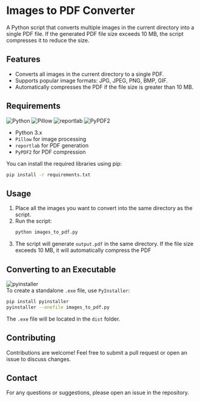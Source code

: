 # Images to PDF Converter

A Python script that converts multiple images in the current directory into a single PDF file. If the generated PDF file size exceeds 10 MB, the script compresses it to reduce the size.

## Features

- Converts all images in the current directory to a single PDF.
- Supports popular image formats: JPG, JPEG, PNG, BMP, GIF.
- Automatically compresses the PDF if the file size is greater than 10 MB.

## Requirements
![Python](https://img.shields.io/badge/python-3.12.5-blue.svg)
![Pillow](https://img.shields.io/badge/pillow-10.4.0-green.svg)
![reportlab](https://img.shields.io/badge/reportlab-4.2.2-red.svg)
![PyPDF2](https://img.shields.io/badge/PyPDF2-3.0.1-purple.svg)

- Python 3.x
- `Pillow` for image processing
- `reportlab` for PDF generation
- `PyPDF2` for PDF compression

You can install the required libraries using pip:

```bash
pip install -r requirements.txt
```

## Usage
1. Place all the images you want to convert into the same directory as the script.
1. Run the script:
    ```bash
    python images_to_pdf.py
    ```
1. The script will generate `output.pdf` in the same directory. If the file size exceeds 10 MB, it will automatically compress the PDF

## Converting to an Executable
![pyinstaller](https://img.shields.io/badge/pyinstaller-6.10.0-orange.svg)  
To create a standalone `.exe` file, use `PyInstaller`:
```bash
pip install pyinstaller
pyinstaller --onefile images_to_pdf.py
```
The `.exe` file will be located in the `dist` folder.

## Contributing
Contributions are welcome! Feel free to submit a pull request or open an issue to discuss changes.

## Contact
For any questions or suggestions, please open an issue in the repository.
